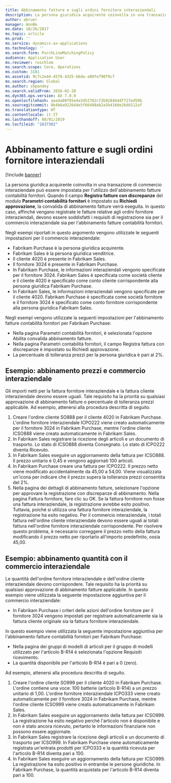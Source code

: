 ```yaml
---
title: Abbinamento fatture e sugli ordini fornitore interaziendali
description: La persona giuridica acquirente coinvolta in una transazione di commercio interaziendale può essere impostata per l'utilizzo dell'abbinamento fatture contabilità fornitori. In questo caso, affinché vengano registrate le fatture relative agli ordini fornitore interaziendali, devono essere soddisfatti i requisiti di registrazione sia per il commercio interaziendale sia per l'abbinamento fatture contabilità fornitori.
author: abruer
manager: AnnBe
ms.date: 10/26/2017
ms.topic: article
ms.prod: ''
ms.service: dynamics-ax-applications
ms.technology: ''
ms.search.form: PurchLineMatchingPolicy
audience: Application User
ms.reviewer: roschlom
ms.search.scope: Core, Operations
ms.custom: 3101
ms.assetid: 9c7c2e44-45f8-4325-b6de-a09fe790f9cf
ms.search.region: Global
ms.author: shpandey
ms.search.validFrom: 2016-02-28
ms.dyn365.ops.version: AX 7.0.0
ms.openlocfilehash: aaa4a08f65e4a3452782cf2b928464dff27ed59b
ms.sourcegitcommit: 8b4b6a9226d4e5f66498ab2a5b4160e26dd112af
ms.translationtype: HT
ms.contentlocale: it-IT
ms.lasthandoff: 08/01/2019
ms.locfileid: "1837302"
---
```

# <a name="invoice-matching-and-intercompany-purchase-orders"></a>Abbinamento fatture e sugli ordini fornitore interaziendali

[!include [banner](../includes/banner.md)]

La persona giuridica acquirente coinvolta in una transazione di commercio interaziendale può essere impostata per l'utilizzo dell'abbinamento fatture contabilità fornitori. Quando il campo **Registra fatture con discrepanze** del modulo **Parametri contabilità fornitori** è impostato su **Richiedi approvazione**, la convalida di abbinamento fatture verrà eseguita. In questo caso, affinché vengano registrate le fatture relative agli ordini fornitore interaziendali, devono essere soddisfatti i requisiti di registrazione sia per il commercio interaziendale sia per l'abbinamento fatture contabilità fornitori.

Negli esempi riportati in questo argomento vengono utilizzate le seguenti impostazioni per il commercio interaziendale:
-   Fabrikam Purchase è la persona giuridica acquirente.
-   Fabrikam Sales è la persona giuridica venditrice.
-   Il cliente 4020 è presente in Fabrikam Sales.
-   Il fornitore 3024 è presente in Fabrikam Purchase.
-   In Fabrikam Purchase, le informazioni interaziendali vengono specificate per il fornitore 3024. Fabrikam Sales è specificata come società cliente e il cliente 4020 è specificato come conto cliente corrispondente alla persona giuridica Fabrikam Purchase.
-   In Fabrikam Sales, le informazioni interaziendali vengono specificate per il cliente 4020. Fabrikam Purchase è specificata come società fornitore e il fornitore 3024 è specificato come conto fornitore corrispondente alla persona giuridica Fabrikam Sales.

Negli esempi vengono utilizzate la seguenti impostazioni per l'abbinamento fatture contabilità fornitori per Fabrikam Purchase:
-   Nella pagina Parametri contabilità fornitori, è selezionata l'opzione Abilita convalida abbinamento fatture.
-   Nella pagina Parametri contabilità fornitori, il campo Registra fattura con discrepanze è impostato su Richiedi approvazione.
-   La percentuale di tolleranza prezzi per la persona giuridica è pari al 2%.

## <a name="example-price-matching-and-intercompany-trade"></a>Esempio: abbinamento prezzi e commercio interaziendale
Gli importi netti per la fattura fornitore interaziendale e la fattura cliente interaziendale devono essere uguali. Tale requisito ha la priorità su qualsiasi approvazione di abbinamento fatture o percentuale di tolleranza prezzi applicabile. Ad esempio, attenersi alla procedura descritta di seguito.
1.  Creare l'ordine cliente SO888 per il cliente 4020 in Fabrikam Purchase. L'ordine fornitore interaziendale ICPO222 viene creato automaticamente per il fornitore 3024 in Fabrikam Purchase, mentre l'ordine cliente ICSO888 viene creato automaticamente in Fabrikam Sales.
2.  In Fabrikam Sales registrare la ricezione degli articoli e un documento di trasporto. Lo stato di ICSO888 diventa Consegnato. Lo stato di ICPO222 diventa Ricevuto.
3.  In Fabrikam Sales eseguire un aggiornamento della fattura per ICSO888. Il prezzo unitario è 0,45 e vengono aggiornati 100 articoli.
4.  In Fabrikam Purchase creare una fattura per ICPO222. Il prezzo netto viene modificato accidentalmente da 45,00 a 54,00. Viene visualizzata un'icona per indicare che il prezzo supera la tolleranza prezzi consentita del 2%.
5.  Nella pagina dei dettagli di abbinamento fatture, selezionare l'opzione per approvare la registrazione con discrepanze di abbinamento. Nella pagina Fattura fornitore, fare clic su OK. Se la fattura fornitore non fosse una fattura interaziendale, la registrazione avrebbe esito positivo. Tuttavia, poiché si utilizza una fattura fornitore interaziendale, la registrazione ha esito negativo. Per il commercio interaziendale, i totali fattura nell'ordine cliente interaziendale devono essere uguali ai totali fattura nell'ordine fornitore interaziendale corrispondente. Per risolvere questo problema, è necessario correggere il prezzo netto della fattura modificando il prezzo netto per riportarlo all'importo predefinito, ossia 45,00.

## <a name="example-quantity-matching-with-intercompany-trade"></a>Esempio: abbinamento quantità con il commercio interaziendale
Le quantità dell'ordine fornitore interaziendale e dell'ordine cliente interaziendale devono corrispondere. Tale requisito ha la priorità su qualsiasi approvazione di abbinamento fatture applicabile. In questo esempio viene utilizzata la seguente impostazione aggiuntiva per il commercio interaziendale:
-   In Fabrikam Purchase i criteri delle azioni dell'ordine fornitore per il fornitore 3024 vengono impostati per registrare automaticamente sia la fattura cliente originale sia la fattura fornitore interaziendale.

In questo esempio viene utilizzata la seguente impostazione aggiuntiva per l'abbinamento fatture contabilità fornitori per Fabrikam Purchase:
-   Nella pagina dei gruppi di modelli di articoli per il gruppo di modelli utilizzato per l'articolo B-R14 è selezionata l'opzione Requisiti ricevimento.
-   La quantità disponibile per l'articolo B-R14 è pari a 0 (zero).

Ad esempio, attenersi alla procedura descritta di seguito.
1.  Creare l'ordine cliente SO999 per il cliente 4020 in Fabrikam Purchase. L'ordine contiene una voce: 100 batterie (articolo B-R14) a un prezzo unitario di 1,00. L'ordine fornitore interaziendale ICPO333 viene creato automaticamente per il fornitore 3024 in Fabrikam Purchase, mentre l'ordine cliente ICSO999 viene creato automaticamente in Fabrikam Sales.
2.  In Fabrikam Sales eseguire un aggiornamento della fattura per ICSO999. La registrazione ha esito negativo perché l'articolo non è disponibile e non è stato ancora ricevuto, pertanto le informazioni finanziarie non possono essere aggiornate.
3.  In Fabrikam Sales registrare la ricezione degli articoli e un documento di trasporto per ICSO999. In Fabrikam Purchase viene automaticamente registrata un'entrata prodotti per ICPO333 e la quantità ricevuta per l'articolo B-R14 diventa pari a 100.
4.  In Fabrikam Sales eseguire un aggiornamento della fattura per ICSO999. La registrazione ha esito positivo in entrambe le persone giuridiche. In Fabrikam Purchase, la quantità acquistata per l'articolo B-R14 diventa pari a 100.





